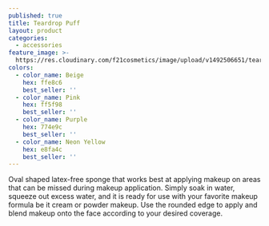 ```yaml
---
published: true
title: Teardrop Puff
layout: product
categories:
  - accessories
feature_image: >-
  https://res.cloudinary.com/f21cosmetics/image/upload/v1492506651/teardrop_puff.jpg
colors:
  - color_name: Beige
    hex: ffe8c6
    best_seller: ''
  - color_name: Pink
    hex: ff5f98
    best_seller: ''
  - color_name: Purple
    hex: 774e9c
    best_seller: ''
  - color_name: Neon Yellow
    hex: e8fa4c
    best_seller: ''
---
```

Oval shaped latex-free sponge that works best at applying makeup on areas that can be missed during makeup application. Simply soak in water, squeeze out excess water, and it is ready for use with your favorite makeup formula be it cream or powder makeup. Use the rounded edge to apply and blend makeup onto the face according to your desired coverage.
